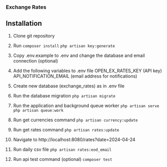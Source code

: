 ### Exchange Rates

## Installation
1. Clone git repository
2. Run
````composer install````
````php artisan key:generate````
3. Copy .env.example to .env and change the database and email connection (optional)
4. Add the following variables to .env file
  OPEN_EX_RATES_KEY (API key)
  API_NOTIFICATION_EMAIL (email address for notifications)
5. Create new database (exchange_rates) as in .env file
6. Run the database migration
````php artisan migrate````
7. Run the application and background queue worker
````php artisan serve````
````php artisan queue:work````
8. Run get currencies command 
````php artisan currency:update````
9. Run get rates command
````php artisan rates:update````
10. Navigate to http://localhost:8080/rates?date=2024-04-24

11. Run daily csv file
```` php artisan rates:eod_email ````

12. Run api test command (optional)
```` composer test ````